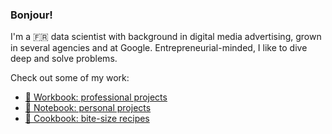 ### Bonjour! 

I'm a 🇫🇷 data scientist with background in digital media advertising, grown in several agencies and at Google. Entrepreneurial-minded, I like to dive deep and solve problems.  

Check out some of my work:
- [💼 Workbook: professional projects](https://github.com/lassence/portfolio#-workbook-professional-projects)
- [📔 Notebook: personal projects](https://github.com/lassence/portfolio#-notebook-personal-projects)
- [🍪 Cookbook: bite-size recipes](https://github.com/lassence/portfolio#-cookbook-bite-size-recipes)
